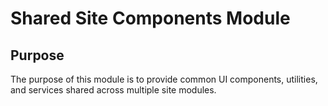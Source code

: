 # Shared Site Components Module

## Purpose
The purpose of this module is to provide common UI components, utilities, and services shared across multiple site modules.


